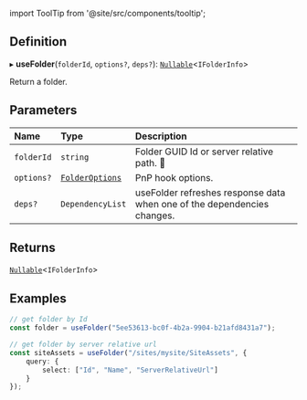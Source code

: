 import ToolTip from '@site/src/components/tooltip';

## Definition

▸ **useFolder**(`folderId`, `options?`, `deps?`): [`Nullable`](../Types/NullableT.md)<`IFolderInfo`\>

Return a folder.

## Parameters

| Name | Type | Description |
| :------ | :------ | :------ |
| `folderId` | `string` | Folder GUID Id or server relative path. <ToolTip text="Changing the value refreshes response data.">🚩</ToolTip> |
| `options?` | [`FolderOptions`](../Interfaces/FolderOptions.md) | PnP hook options. |
| `deps?` | `DependencyList` | useFolder refreshes response data when one of the dependencies changes. |

## Returns

[`Nullable`](../Types/NullableT.md)<`IFolderInfo`\>

## Examples

```typescript
// get folder by Id
const folder = useFolder("5ee53613-bc0f-4b2a-9904-b21afd8431a7");

// get folder by server relative url
const siteAssets = useFolder("/sites/mysite/SiteAssets", {
	query: {
		select: ["Id", "Name", "ServerRelativeUrl"]
	}
});
```